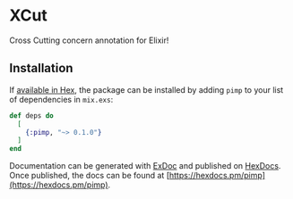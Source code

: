 # XCut

Cross Cutting concern annotation for Elixir!

## Installation

If [available in Hex](https://hex.pm/docs/publish), the package can be installed
by adding `pimp` to your list of dependencies in `mix.exs`:

```elixir
def deps do
  [
    {:pimp, "~> 0.1.0"}
  ]
end
```

Documentation can be generated with [ExDoc](https://github.com/elixir-lang/ex_doc)
and published on [HexDocs](https://hexdocs.pm). Once published, the docs can
be found at [https://hexdocs.pm/pimp](https://hexdocs.pm/pimp).

